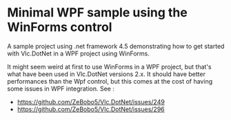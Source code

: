 ﻿# Minimal WPF sample using the WinForms control

A sample project using .net framework 4.5 demonstrating how to get started with Vlc.DotNet in a WPF project using WinForms.

It might seem weird at first to use WinForms in a WPF project, but that's what have been used in Vlc.DotNet versions 2.x.
It should have better performances than the Wpf control, but this comes at the cost of having some issues in WPF integration. See :

- https://github.com/ZeBobo5/Vlc.DotNet/issues/249
- https://github.com/ZeBobo5/Vlc.DotNet/issues/296